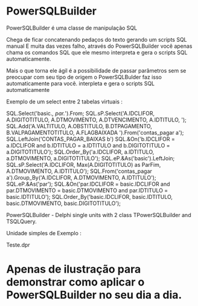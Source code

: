 # PowerSQLBuilder

PowerSQLBuilder é uma classe de manipulação SQL

Chega de ficar concatenando pedaços do texto gerando um scripts SQL manual
E muita das vezes falho, através do PowerSQLBuilder você apenas chama os
comandos SQL que ele mesmo interpreta e gera o scripts SQL automaticamente.
  
   Mais o que torna ele ágil é a possibilidade de passar parâmetros sem se preocupar
   com seu tipo de origem o PowerSQLBulder faz isso automaticamente para você.
   interpleta e gera o scripts SQL automaticamente

Exemplo de um select entre 2 tabelas virtuais :

SQL.Select('basic.*, par.*').From;
  SQL.sP.Select('A.IDCLIFOR, A.DIGITOTITULO, A.DTMOVIMENTO, A.DTVENCIMENTO, A.IDTITULO, ');
    SQL.Add('A.VALTITULO, A.OBSTITULO, B.DTPAGAMENTO, B.VALPAGAMENTOTITULO, A.FLAGBAIXADA ').From('contas_pagar a');
    SQL.LeftJoin('CONTAS_PAGAR_BAIXAS b')
    SQL.&On('b.IDCLIFOR = a.IDCLIFOR and b.IDTITULO = a.IDTITULO and b.DIGITOTITULO = a.DIGITOTITULO');
    SQL.Order_By('a.IDCLIFOR, a.IDTITULO, a.DTMOVIMENTO, a.DIGITOTITULO');
  SQL.eP.&As('basic').LeftJoin;
  SQL.sP.Select('A.IDCLIFOR, Max(A.DIGITOTITULO) as ParFim, A.DTMOVIMENTO, A.IDTITULO');
    SQL.From('contas_pagar a').Group_By('A.IDCLIFOR, A.DTMOVIMENTO, A.IDTITULO');
  SQL.eP.&As('par');
  SQL.&On('par.IDCLIFOR = basic.IDCLIFOR and par.DTMOVIMENTO = basic.DTMOVIMENTO and par.IDTITULO = basic.IDTITULO');
  SQL.Order_By('basic.IDCLIFOR, basic.IDTITULO, basic.DTMOVIMENTO, basic.DIGITOTITULO'); 

PowerSQLBuilder - Delphi single units with 2 class TPowerSQLBuilder and TSQLQuery.

Unidade simples de Exemplo : 

Teste.dpr 
# Apenas de ilustração para demonstrar como aplicar o PowerSQLBuilder no seu dia a dia.
